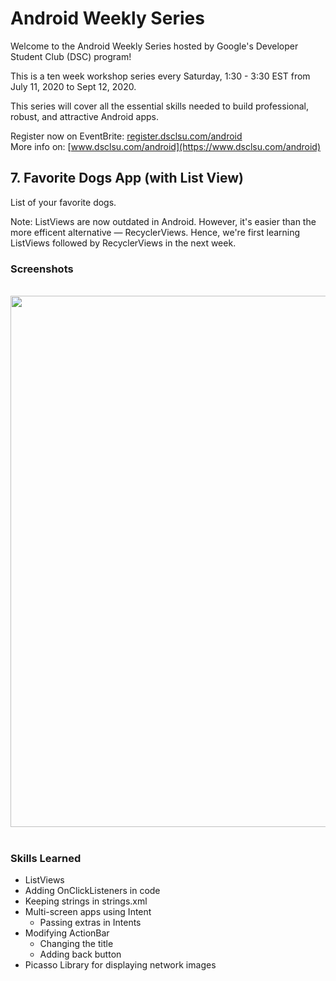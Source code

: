 # Android Weekly Series

Welcome to the Android Weekly Series hosted by Google's Developer Student Club (DSC) program!

This is a ten week workshop series every Saturday, 1:30 - 3:30 EST from July 11, 2020 to Sept 12, 2020.

This series will cover all the essential skills needed to build professional, robust, and attractive Android apps.

Register now on EventBrite: [register.dsclsu.com/android](https://totv.me) <br>
More info on: [www.dsclsu.com/android](https://www.dsclsu.com/android)

## 7. Favorite Dogs App (with List View)

List of your favorite dogs.

Note: ListViews are now outdated in Android. However, it's easier than the more efficent alternative — RecyclerViews.
Hence, we're first learning ListViews followed by RecyclerViews in the next week.

### Screenshots
<br>
<img src="assets/images/screenshot.gif" height="850">

<br>
<br>

### Skills Learned

* ListViews
* Adding OnClickListeners in code
* Keeping strings in strings.xml
* Multi-screen apps using Intent
  * Passing extras in Intents
* Modifying ActionBar
  * Changing the title
  * Adding back button
* Picasso Library for displaying network images
